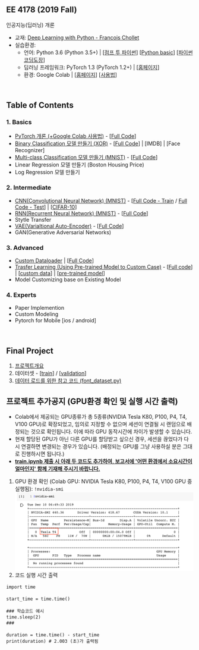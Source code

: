 ## EE 4178 (2019 Fall)

인공지능(딥러닝) 개론

* 교재: [Deep Learning with Python - Francois Chollet](https://www.pdfdrive.com/deep-learning-with-python-e54511249.html)
* 실습환경:
  * 언어: Python 3.6 (Python 3.5+) | [[점프 투 파이썬](https://wikidocs.net/book/1)] [[Python basic](https://wikidocs.net/book/1553)] [[파이썬 코딩도장](https://dojang.io/course/view.php?id=7)]
  * 딥러닝 프레임워크: PyTorch 1.3 (PyTorch 1.2+) | [[홈페이지](https://pytorch.org)]
  * 환경: Google Colab | [[홈페이지](https://colab.research.google.com/notebooks/welcome.ipynb)] [[사용법](https://drive.google.com/open?id=11B7cjkW0KVMZv-yqxHDhg0TUE3CESYSx)]

<br>

## Table of Contents

### 1. Basics

* [PyTorch 개론 (+Google Colab 사용법)](https://nbviewer.jupyter.org/github/gamchanr/TA-EE4178/blob/master/01-basics/intro_pytorch/intro_pytorch.ipynb) - [[Full Code](https://github.com/gamchanr/TA-EE4178/blob/master/01-basics/intro_pytorch/intro_pytorch.py)]
* [Binary Classification 모델 만들기 (XOR)](https://nbviewer.jupyter.org/github/gamchanr/TA-EE4178/blob/master/01-basics/classification/classification.ipynb) - [[Full Code](https://github.com/gamchanr/TA-EE4178/blob/master/01-basics/classification/binary_classification-xor.py)] | [IMDB] | [Face Recognizer]
* [Multi-class Classification 모델 만들기 (MNIST)](https://nbviewer.jupyter.org/github/gamchanr/TA-EE4178/blob/master/01-basics/classification/classification.ipynb#border1) - [[Full Code](https://github.com/gamchanr/TA-EE4178/blob/master/01-basics/classification/multiclass_classification-mnist.py)]
* Linear Regression 모델 만들기 (Boston Housing Price)
* Log Regression 모델 만들기

### 2. Intermediate

* [CNN(Convolutional Neural Network) (MNIST)](https://nbviewer.jupyter.org/github/gamchanr/TA-EE4178/blob/master/02-intermediate/CNN/cnn.ipynb?flush_cache=true) - [[Full Code - Train](https://github.com/gamchanr/TA-EE4178/blob/master/02-intermediate/CNN/cnn.py) / [Full Code - Test](https://github.com/gamchanr/TA-EE4178/blob/master/02-intermediate/CNN/test.py)] | [[CIFAR-10](https://github.com/gamchanr/TA-EE4178/blob/master/02-intermediate/CNN/cifar10.py)]
* [RNN(Recurrent Neural Network) (MNIST)](https://github.com/gamchanr/TA-EE4178/blob/master/02-intermediate/RNN/RNN.ipynb) - [[Full Code](https://github.com/gamchanr/TA-EE4178/blob/master/02-intermediate/RNN/rnn.py)]
* Stytle Transfer
* [VAE(Varialtional Auto-Encoder)](https://github.com/gamchanr/TA-EE4178/blob/master/02-intermediate/VAE/VAE.ipynb) - [[Full Code](https://github.com/gamchanr/TA-EE4178/blob/master/02-intermediate/VAE/train.py)]
* GAN(Generative Adversarial Networks)


### 3. Advanced
* [Custom Dataloader](https://github.com/gamchanr/TA-EE4178/blob/master/03-advanced/custom_dataloader/custom_dataloader.ipynb) | [[Full Code](https://github.com/gamchanr/TA-EE4178/blob/master/03-advanced/custom_dataloader/font_dataset.py)]
* [Trasfer Learning (Using Pre-trained Model to Custom Case)](https://github.com/gamchanr/TA-EE4178/blob/master/03-advanced/transfer_learning/transfer_learning.ipynb) - [[Full code](https://github.com/gamchanr/TA-EE4178/blob/master/03-advanced/transfer_learning/post_train.py)] | [[custom data](https://github.com/gamchanr/TA-EE4178/blob/master/03-advanced/transfer_learning/cnn.py)] | [[pre-trained model](https://github.com/gamchanr/TA-EE4178/blob/master/03-advanced/transfer_learning/cnn.py)] 
* Model Customizing base on Existing Model
  
### 4. Experts
* Paper Implemention  
* Custom Modeling
* Pytorch for Mobile [ios / android]

<!---
https://hackernoon.com/binary-face-classifier-using-pytorch-2d835ccb7816
https://m.blog.naver.com/PostView.nhn?blogId=gkvmsp&logNo=221485860027&proxyReferer=https%3A%2F%2Fwww.google.com%2F

cf. Training Tips

- Train-Val-Test / Overfitting-Underfitting
- Data Augmentation

--->

<br>

## Final Project
1. [프로젝트개요](https://drive.google.com/open?id=1VYOuNUQQynr9hX2WcEqzAGGCBl5vukRH)
2. 데이터셋 - [[train](https://drive.google.com/open?id=1Gx-1Gj3YLR7r4kYIMDJMnF1GtKYPMvbQ)] / [[validation](https://drive.google.com/open?id=1T8KSOgAVpKsJFWgNMeVfLgTnKQSp1VeB)]
3. [데이터 로드를 위한 참고 코드 (font_dataset.py)](https://github.com/gamchanr/TA-EE4178/blob/master/utils/font_dataset.py)

## 프로젝트 추가공지 (GPU환경 확인 및 실행 시간 출력)
* Colab에서 제공되는 GPU종류가 총 5종류(NVIDIA Tesla K80, P100, P4, T4, V100 GPU)로 확장되었고, 임의로 지정할 수 없으며 세션이 연결될 시 랜덤으로 배정되는 것으로 확인됩니다. 이에 따라 GPU 동작시간에 차이가 발생할 수 있습니다.   
* 현재 할당된 GPU가 아닌 다른 GPU를 할당받고 싶으신 경우, 세션을 끊었다가 다시 연결하면 변경되는 경우가 있습니다. (배정되는 GPU를 그냥 사용하실 분은 그대로 진행하시면 됩니다.)  
* <u>**train.ipynb 제출 시 아래 두 코드도 추가하여, 보고서에 '어떤 환경에서 소요시간이 얼마인지' 함께 기재해 주시기 바랍니다.**</u>
1. GPU 환경 확인 (Colab GPU: NVIDIA Tesla K80, P100, P4, T4, V100 GPU 중 실행됨): `!nvidia-smi`  
<img src="./shared/pj_gpu.png" alt="Drawing" style="width: 800px;" align="left"/>  <br>
2. 코드 실행 시간 출력  
```  
import time  
   
start_time = time.time()  
          
### 학습코드 예시  
time.sleep(2)  
###  
  
duration = time.time() - start_time  
print(duration) # 2.003 (초)가 출력됨
```
